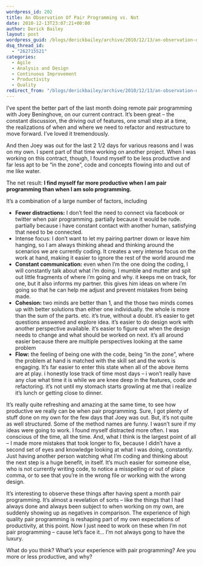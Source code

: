 ```yaml
---
wordpress_id: 202
title: An Observation Of Pair Programming vs. Not
date: 2010-12-13T23:07:21+00:00
author: Derick Bailey
layout: post
wordpress_guid: /blogs/derickbailey/archive/2010/12/13/an-observation-of-pair-programming-vs-not.aspx
dsq_thread_id:
  - "262715521"
categories:
  - Agile
  - Analysis and Design
  - Continuous Improvement
  - Productivity
  - Quality
redirect_from: "/blogs/derickbailey/archive/2010/12/13/an-observation-of-pair-programming-vs-not.aspx/"
---
```

I&#8217;ve spent the better part of the last month doing remote pair programming with Joey Beninghove, on our current contract. It&#8217;s been great &#8211; the constant discussion, the driving out of features, one small step at a time, the realizations of when and where we need to refactor and restructure to move forward. I&#8217;ve loved it tremendously.

And then Joey was out for the last 2 1/2 days for various reasons and I was on my own. I spent part of that time working on another project. When I was working on this contract, though, I found myself to be less productive and far less apt to be &#8220;in the zone&#8221;, code and concepts flowing into and out of me like water.

The net result: **I find myself far more productive when I am pair programming than when I am solo programming.** 

It&#8217;s a combination of a large number of factors, including

  * **Fewer distractions:** I don&#8217;t feel the need to connect via facebook or twitter when pair programming. partially because it would be rude. partially because i have constant contact with another human, satisfying that need to be connected.
  * Intense focus: I don&#8217;t want to let my pairing partner down or leave him hanging, so I am always thinking ahead and thinking around the scenarios we are currently coding. It creates a very intense focus on the work at hand, making it easier to ignore the rest of the world around me
  * **Constant communication:** even when I&#8217;m the one doing the coding, I will constantly talk about what i&#8217;m doing. I mumble and mutter and spit out little fragments of where i&#8217;m going and why. it keeps me on track, for one, but it also informs my partner. this gives him ideas on where i&#8217;m going so that he can help me adjust and prevent mistakes from being made.
  * **Cohesion:** two minds are better than 1, and the those two minds comes up with better solutions than either one individually. the whole is more than the sum of the parts. etc. it&#8217;s true, without a doubt. it&#8217;s easier to get questions answered and explore idea. it&#8217;s easier to do design work with another perspective available. it&#8217;s easier to figure out when the design needs to change and what should be worked on next. it&#8217;s all around easier because there are multiple perspectives looking at the same problem
  * **Flow:** the feeling of being one with the code, being &#8220;in the zone&#8221;, where the problem at hand is matched with the skill set and the work is engaging. It&#8217;s far easier to enter this state when all of the above items are at play. i honestly lose track of time most days &#8211; i won&#8217;t really have any clue what time it is while we are knee deep in the features, code and refactoring. it&#8217;s not until my stomach starts growling at me that i realize it&#8217;s lunch or getting close to dinner.

It&#8217;s really quite refreshing and amazing at the same time, to see how productive we really can be when pair programming. Sure, I got plenty of stuff done on my own for the few days that Joey was out. But, it&#8217;s not quite as well structured. Some of the method names are funny. I wasn&#8217;t sure if my ideas were going to work. I found myself distracted more often. I was conscious of the time, all the time. And, what I think is the largest point of all &#8211; I made more mistakes that took longer to fix, because I didn&#8217;t have a second set of eyes and knowledge looking at what I was doing, constantly. Just having another person watching what I&#8217;m coding and thinking about the next step is a huge benefit, in itself. It&#8217;s much easier for someone else, who is not currently writing code, to notice a misspelling or out of place comma, or to see that you&#8217;re in the wrong file or working with the wrong design.

It&#8217;s interesting to observe these things after having spent a month pair programming. It&#8217;s almost a revelation of sorts &#8211; like the things that I had always done and always been subject to when working on my own, are suddenly showing up as negatives in comparison. The experience of high quality pair programming is reshaping part of my own expectations of productivity, at this point. Now I just need to work on these when I&#8217;m not pair programming &#8211; cause let&#8217;s face it&#8230; I&#8217;m not always gong to have the luxury.

What do you think? What&#8217;s your experience with pair programming? Are you more or less productive, and why?